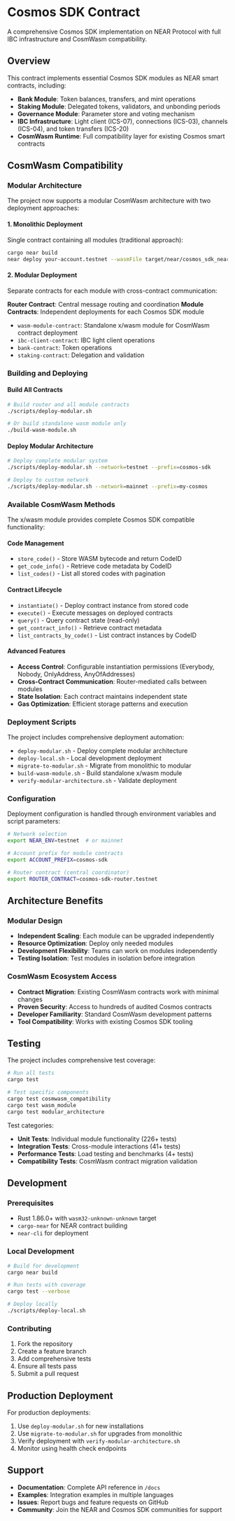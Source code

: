 # Cosmos SDK Contract

A comprehensive Cosmos SDK implementation on NEAR Protocol with full IBC infrastructure and CosmWasm compatibility.

## Overview

This contract implements essential Cosmos SDK modules as NEAR smart contracts, including:

- **Bank Module**: Token balances, transfers, and mint operations
- **Staking Module**: Delegated tokens, validators, and unbonding periods  
- **Governance Module**: Parameter store and voting mechanism
- **IBC Infrastructure**: Light client (ICS-07), connections (ICS-03), channels (ICS-04), and token transfers (ICS-20)
- **CosmWasm Runtime**: Full compatibility layer for existing Cosmos smart contracts

## CosmWasm Compatibility

### Modular Architecture

The project now supports a modular CosmWasm architecture with two deployment approaches:

#### 1. Monolithic Deployment
Single contract containing all modules (traditional approach):
```bash
cargo near build
near deploy your-account.testnet --wasmFile target/near/cosmos_sdk_near.wasm
```

#### 2. Modular Deployment  
Separate contracts for each module with cross-contract communication:

**Router Contract**: Central message routing and coordination
**Module Contracts**: Independent deployments for each Cosmos SDK module
- `wasm-module-contract`: Standalone x/wasm module for CosmWasm contract deployment
- `ibc-client-contract`: IBC light client operations
- `bank-contract`: Token operations
- `staking-contract`: Delegation and validation

### Building and Deploying

#### Build All Contracts
```bash
# Build router and all module contracts
./scripts/deploy-modular.sh

# Or build standalone wasm module only  
./build-wasm-module.sh
```

#### Deploy Modular Architecture
```bash
# Deploy complete modular system
./scripts/deploy-modular.sh --network=testnet --prefix=cosmos-sdk

# Deploy to custom network
./scripts/deploy-modular.sh --network=mainnet --prefix=my-cosmos
```

### Available CosmWasm Methods

The x/wasm module provides complete Cosmos SDK compatible functionality:

#### Code Management
- `store_code()` - Store WASM bytecode and return CodeID
- `get_code_info()` - Retrieve code metadata by CodeID
- `list_codes()` - List all stored codes with pagination

#### Contract Lifecycle  
- `instantiate()` - Deploy contract instance from stored code
- `execute()` - Execute messages on deployed contracts
- `query()` - Query contract state (read-only)
- `get_contract_info()` - Retrieve contract metadata
- `list_contracts_by_code()` - List contract instances by CodeID

#### Advanced Features
- **Access Control**: Configurable instantiation permissions (Everybody, Nobody, OnlyAddress, AnyOfAddresses)
- **Cross-Contract Communication**: Router-mediated calls between modules
- **State Isolation**: Each contract maintains independent state
- **Gas Optimization**: Efficient storage patterns and execution

### Deployment Scripts

The project includes comprehensive deployment automation:

- `deploy-modular.sh` - Deploy complete modular architecture
- `deploy-local.sh` - Local development deployment  
- `migrate-to-modular.sh` - Migrate from monolithic to modular
- `build-wasm-module.sh` - Build standalone x/wasm module
- `verify-modular-architecture.sh` - Validate deployment

### Configuration

Deployment configuration is handled through environment variables and script parameters:

```bash
# Network selection
export NEAR_ENV=testnet  # or mainnet

# Account prefix for module contracts
export ACCOUNT_PREFIX=cosmos-sdk

# Router contract (central coordinator)  
export ROUTER_CONTRACT=cosmos-sdk-router.testnet
```

## Architecture Benefits

### Modular Design
- **Independent Scaling**: Each module can be upgraded independently
- **Resource Optimization**: Deploy only needed modules
- **Development Flexibility**: Teams can work on modules independently
- **Testing Isolation**: Test modules in isolation before integration

### CosmWasm Ecosystem Access
- **Contract Migration**: Existing CosmWasm contracts work with minimal changes
- **Proven Security**: Access to hundreds of audited Cosmos contracts
- **Developer Familiarity**: Standard CosmWasm development patterns
- **Tool Compatibility**: Works with existing Cosmos SDK tooling

## Testing

The project includes comprehensive test coverage:

```bash
# Run all tests
cargo test

# Test specific components
cargo test cosmwasm_compatibility
cargo test wasm_module
cargo test modular_architecture
```

Test categories:
- **Unit Tests**: Individual module functionality (226+ tests)
- **Integration Tests**: Cross-module interactions (41+ tests)  
- **Performance Tests**: Load testing and benchmarks (4+ tests)
- **Compatibility Tests**: CosmWasm contract migration validation

## Development

### Prerequisites
- Rust 1.86.0+ with `wasm32-unknown-unknown` target
- `cargo-near` for NEAR contract building
- `near-cli` for deployment

### Local Development
```bash
# Build for development
cargo near build

# Run tests with coverage
cargo test --verbose

# Deploy locally
./scripts/deploy-local.sh
```

### Contributing

1. Fork the repository
2. Create a feature branch
3. Add comprehensive tests
4. Ensure all tests pass
5. Submit a pull request

## Production Deployment

For production deployments:

1. Use `deploy-modular.sh` for new installations
2. Use `migrate-to-modular.sh` for upgrades from monolithic
3. Verify deployment with `verify-modular-architecture.sh`
4. Monitor using health check endpoints

## Support

- **Documentation**: Complete API reference in `/docs`
- **Examples**: Integration examples in multiple languages
- **Issues**: Report bugs and feature requests on GitHub
- **Community**: Join the NEAR and Cosmos SDK communities for support